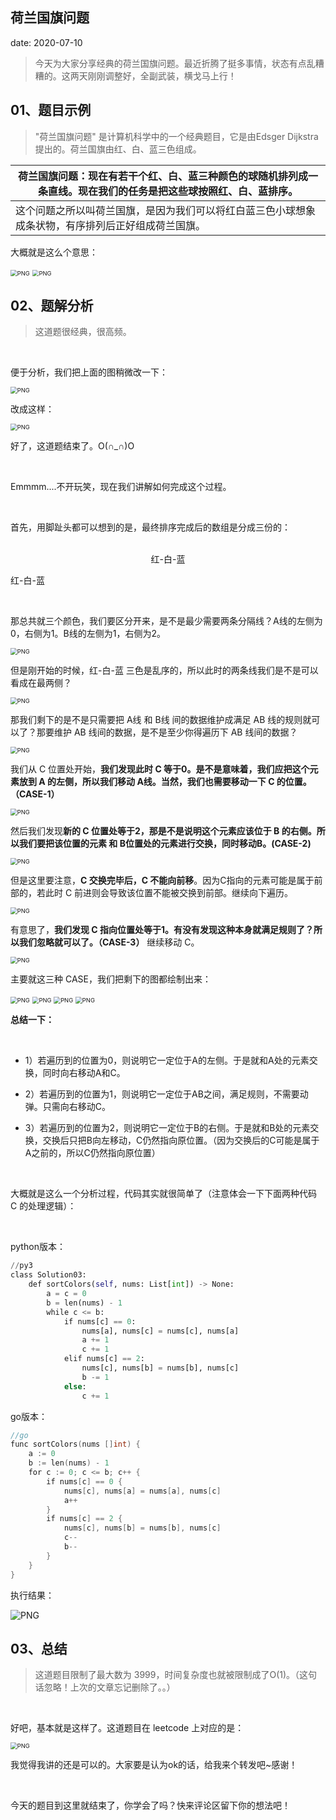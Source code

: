  
##	荷兰国旗问题
date:	2020-07-10
 

> 今天为大家分享经典的荷兰国旗问题。最近折腾了挺多事情，状态有点乱糟糟的。这两天刚刚调整好，全副武装，横戈马上行！

## 01、题目示例

> "荷兰国旗问题" 是计算机科学中的一个经典题目，它是由Edsger Dijkstra提出的。荷兰国旗由红、白、蓝三色组成。

| 荷兰国旗问题：现在有若干个红、白、蓝三种颜色的球随机排列成一条直线。现在我们的任务是把这些球按照红、白、蓝排序。 |
| ------------------------------------------------------------ |
| 这个问题之所以叫荷兰国旗，是因为我们可以将红白蓝三色小球想象成条状物，有序排列后正好组成荷兰国旗。 |

大概就是这么个意思：

<img src="26/1.jpg" alt="PNG" style="zoom: 67%;" />

<img src="26/2.jpg" alt="PNG" style="zoom: 67%;" />

## 02、题解分析

> 这道题很经典，很高频。

<br/>

便于分析，我们把上面的图稍微改一下：

<img src="26/3.jpg" alt="PNG" style="zoom: 67%;" />

改成这样：

<img src="26/4.jpg" alt="PNG" style="zoom: 67%;" />

好了，这道题结束了。O(∩_∩)O

<br/>

Emmmm....不开玩笑，现在我们讲解如何完成这个过程。

<br/>

首先，用脚趾头都可以想到的是，最终排序完成后的数组是分成三份的：

<br/>

<center>红-白-蓝</center>

红-白-蓝

<br/>

那总共就三个颜色，我们要区分开来，是不是最少需要两条分隔线？A线的左侧为0，右侧为1。B线的左侧为1，右侧为2。

<img src="26/5.jpg" alt="PNG" style="zoom: 67%;" />

但是刚开始的时候，红-白-蓝 三色是乱序的，所以此时的两条线我们是不是可以看成在最两侧？

<img src="26/6.jpg" alt="PNG" style="zoom: 67%;" />

那我们剩下的是不是只需要把 A线 和 B线 间的数据维护成满足 AB 线的规则就可以了？那要维护 AB 线间的数据，是不是至少你得遍历下 AB 线间的数据？

<img src="26/7.jpg" alt="PNG" style="zoom: 67%;" />

我们从 C 位置处开始，**我们发现此时 C 等于0。是不是意味着，我们应把这个元素放到 A 的左侧，所以我们移动 A线。当然，我们也需要移动一下 C 的位置。（CASE-1）**

<img src="26/8.jpg" alt="PNG" style="zoom: 67%;" />

然后我们发现**新的 C 位置处等于2，那是不是说明这个元素应该位于 B 的右侧。所以我们要把该位置的元素 和 B位置处的元素进行交换，同时移动B。(CASE-2)**

<img src="26/9.jpg" alt="PNG" style="zoom: 67%;" />

但是这里要注意，**C 交换完毕后，C 不能向前移**。因为C指向的元素可能是属于前部的，若此时 C 前进则会导致该位置不能被交换到前部。继续向下遍历。

<img src="26/10.jpg" alt="PNG" style="zoom: 67%;" />

有意思了，**我们发现 C 指向位置处等于1。有没有发现这种本身就满足规则了？所以我们忽略就可以了。（CASE-3）** 继续移动 C。

<img src="26/11.jpg" alt="PNG" style="zoom: 67%;" />

主要就这三种 CASE，我们把剩下的图都绘制出来：

<img src="26/12.jpg" alt="PNG" style="zoom: 67%;" />

<img src="26/13.jpg" alt="PNG" style="zoom: 67%;" />

<img src="26/14.jpg" alt="PNG" style="zoom: 67%;" />

<img src="26/15.jpg" alt="PNG" style="zoom: 67%;" />

**总结一下：**

<br/>

- 1）若遍历到的位置为0，则说明它一定位于A的左侧。于是就和A处的元素交换，同时向右移动A和C。

- 2）若遍历到的位置为1，则说明它一定位于AB之间，满足规则，不需要动弹。只需向右移动C。
- 3）若遍历到的位置为2，则说明它一定位于B的右侧。于是就和B处的元素交换，交换后只把B向左移动，C仍然指向原位置。（因为交换后的C可能是属于A之前的，所以C仍然指向原位置）

<br/>

大概就是这么一个分析过程，代码其实就很简单了（注意体会一下下面两种代码 C 的处理逻辑）：

<br/>

python版本：

```python
//py3 
class Solution03: 
    def sortColors(self, nums: List[int]) -> None: 
        a = c = 0 
        b = len(nums) - 1 
        while c <= b:
            if nums[c] == 0: 
                nums[a], nums[c] = nums[c], nums[a]
                a += 1
                c += 1
            elif nums[c] == 2:
                nums[c], nums[b] = nums[b], nums[c]
                b -= 1
            else:
                c += 1
```

go版本：

```go
//go 
func sortColors(nums []int) { 
    a := 0 
    b := len(nums) - 1 
    for c := 0; c <= b; c++ { 
        if nums[c] == 0 { 
            nums[c], nums[a] = nums[a], nums[c] 
            a++
        }
        if nums[c] == 2 {
            nums[c], nums[b] = nums[b], nums[c]
            c--
            b--
        }
    }
}
```

执行结果：

<img src="26/16.jpg" alt="PNG"  />

## 03、总结

> 这道题目限制了最大数为 3999，时间复杂度也就被限制成了O(1)。（这句话忽略！上次的文章忘记删除了。。）

<br/>

好吧，基本就是这样了。这道题目在 leetcode 上对应的是：

<img src="26/17.jpg" alt="PNG" style="zoom:67%;" />

我觉得我讲的还是可以的。大家要是认为ok的话，给我来个转发吧~感谢！

<br/>

今天的题目到这里就结束了，你学会了吗？快来评论区留下你的想法吧！